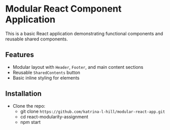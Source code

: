 # Modular React Component Application

This is a basic React application demonstrating functional components and reusable shared components.

## Features

- Modular layout with `Header`, `Footer`, and main content sections
- Reusable `SharedContents` button
- Basic inline styling for elements

## Installation
- Clone the repo:
  - git clone `https://github.com/katrina-l-hill/modular-react-app.git`
  - cd react-modularity-assignment
  - npm start